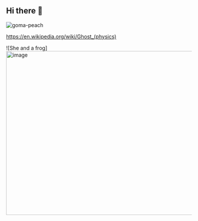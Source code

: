 ## Hi there 👋

<!--

**Here are some ideas to get you started:**

🙋‍♀️ A short introduction - what is your organization all about?
🌈 Contribution guidelines - how can the community get involved?
👩‍💻 Useful resources - where can the community find your docs? Is there anything else the community should know?
🍿 Fun facts - what does your team eat for breakfast?
🧙 Remember, you can do mighty things with the power of [Markdown](https://docs.github.com/github/writing-on-github/getting-started-with-writing-and-formatting-on-github/basic-writing-and-formatting-syntax)
-->
![goma-peach](https://github.com/user-attachments/assets/36694e33-06c6-4904-8b9e-9635d777a6b2)

https://en.wikipedia.org/wiki/Ghost_(physics)

![She and a frog]<img width="680" height="445" alt="image" src="https://github.com/user-attachments/assets/e30a02df-b6de-4f31-91ed-0b1c2aa78c75" />
